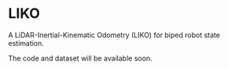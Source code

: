 # LIKO
A LiDAR-Inertial-Kinematic Odometry (LIKO) for biped robot state estimation. 

The code and dataset will be available soon. 
